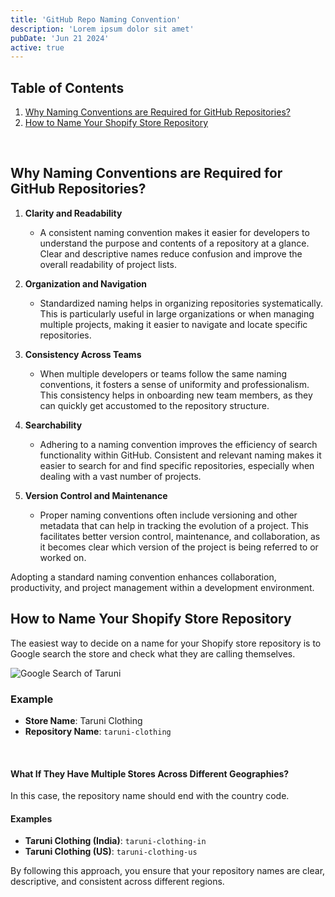 ```yaml
---
title: 'GitHub Repo Naming Convention'
description: 'Lorem ipsum dolor sit amet'
pubDate: 'Jun 21 2024'
active: true
---
```


## Table of Contents

1. [Why Naming Conventions are Required for GitHub Repositories?](#why-naming-conventions-are-required-for-github-repositories)
2. [How to Name Your Shopify Store Repository](#how-to-name-your-shopify-store-repository)

</br>

## Why Naming Conventions are Required for GitHub Repositories?

1. **Clarity and Readability**
   - A consistent naming convention makes it easier for developers to understand the purpose and contents of a repository at a glance. Clear and descriptive names reduce confusion and improve the overall readability of project lists.

2. **Organization and Navigation**
   - Standardized naming helps in organizing repositories systematically. This is particularly useful in large organizations or when managing multiple projects, making it easier to navigate and locate specific repositories.

3. **Consistency Across Teams**
   - When multiple developers or teams follow the same naming conventions, it fosters a sense of uniformity and professionalism. This consistency helps in onboarding new team members, as they can quickly get accustomed to the repository structure.

4. **Searchability**
   - Adhering to a naming convention improves the efficiency of search functionality within GitHub. Consistent and relevant naming makes it easier to search for and find specific repositories, especially when dealing with a vast number of projects.

5. **Version Control and Maintenance**
   - Proper naming conventions often include versioning and other metadata that can help in tracking the evolution of a project. This facilitates better version control, maintenance, and collaboration, as it becomes clear which version of the project is being referred to or worked on.

Adopting a standard naming convention enhances collaboration, productivity, and project management within a development environment.

## How to Name Your Shopify Store Repository

The easiest way to decide on a name for your Shopify store repository is to Google search the store and check what they are calling themselves.

![Google Search of Taruni](/taruni.png)

### Example
- **Store Name**: Taruni Clothing
- **Repository Name**: `taruni-clothing`

</br>

#### What If They Have Multiple Stores Across Different Geographies?

In this case, the repository name should end with the country code.

#### Examples
- **Taruni Clothing (India)**: `taruni-clothing-in`
- **Taruni Clothing (US)**: `taruni-clothing-us`

By following this approach, you ensure that your repository names are clear, descriptive, and consistent across different regions.
